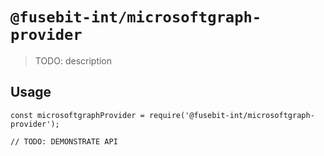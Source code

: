 # `@fusebit-int/microsoftgraph-provider`

> TODO: description

## Usage

```
const microsoftgraphProvider = require('@fusebit-int/microsoftgraph-provider');

// TODO: DEMONSTRATE API
```
